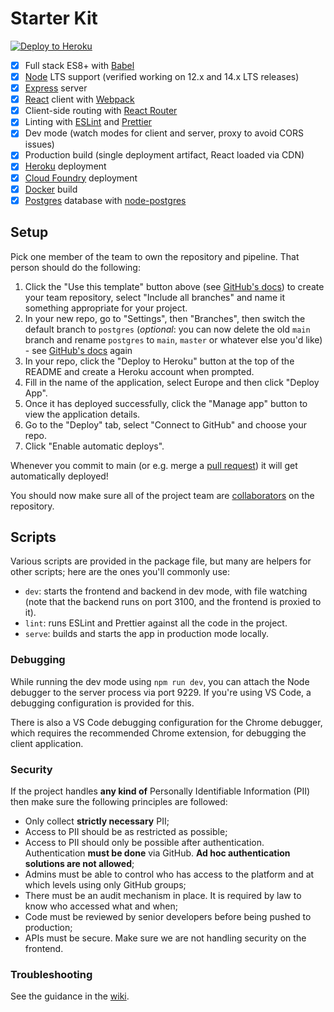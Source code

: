 # Starter Kit

[![Deploy to Heroku](https://www.herokucdn.com/deploy/button.svg)](https://heroku.com/deploy)

 - [x] Full stack ES8+ with [Babel]
 - [x] [Node] LTS support (verified working on 12.x and 14.x LTS releases)
 - [x] [Express] server
 - [x] [React] client with [Webpack]
 - [x] Client-side routing with [React Router]
 - [x] Linting with [ESLint] and [Prettier]
 - [x] Dev mode (watch modes for client and server, proxy to avoid CORS issues)
 - [x] Production build (single deployment artifact, React loaded via CDN)
 - [x] [Heroku] deployment
 - [x] [Cloud Foundry] deployment
 - [x] [Docker] build
 - [x] [Postgres] database with [node-postgres]

## Setup

Pick one member of the team to own the repository and pipeline. That person should do the following:

 1. Click the "Use this template" button above (see [GitHub's docs][1]) to create your team repository, select "Include all branches" and name it something appropriate for your project.
 2. In your new repo, go to "Settings", then "Branches", then switch the default branch to `postgres` (_optional_: you can now delete the old `main` branch and rename `postgres` to `main`, `master` or whatever else you'd like) - see [GitHub's docs][2] again
 3. In your repo, click the "Deploy to Heroku" button at the top of the README and create a Heroku account when prompted.
 4. Fill in the name of the application, select Europe and then click "Deploy App".
 5. Once it has deployed successfully, click the "Manage app" button to view the application details.
 6. Go to the "Deploy" tab, select "Connect to GitHub" and choose your repo.
 7. Click "Enable automatic deploys".

Whenever you commit to main (or e.g. merge a [pull request]) it will get automatically deployed!

You should now make sure all of the project team are [collaborators] on the repository.

## Scripts

Various scripts are provided in the package file, but many are helpers for other scripts; here are the ones you'll
commonly use:

 - `dev`: starts the frontend and backend in dev mode, with file watching (note that the backend runs on port 3100, and
    the frontend is proxied to it).
 - `lint`: runs ESLint and Prettier against all the code in the project.
 - `serve`: builds and starts the app in production mode locally.

### Debugging

While running the dev mode using `npm run dev`, you can attach the Node debugger to the server process via port 9229.
If you're using VS Code, a debugging configuration is provided for this.

There is also a VS Code debugging configuration for the Chrome debugger, which requires the recommended Chrome
extension, for debugging the client application.

### Security

If the project handles **any kind of** Personally Identifiable Information (PII) then make sure the following
principles are followed:

 - Only collect **strictly necessary** PII;
 - Access to PII should be as restricted as possible;
 - Access to PII should only be possible after authentication. Authentication **must be done** via GitHub. **Ad hoc
authentication solutions are not allowed**;
 - Admins must be able to control who has access to the platform and at which levels using only GitHub groups;
 - There must be an audit mechanism in place. It is required by law to know who accessed what and when;
 - Code must be reviewed by senior developers before being pushed to production;
 - APIs must be secure. Make sure we are not handling security on the frontend.

### Troubleshooting

See the guidance in the [wiki].

  [1]: https://docs.github.com/en/free-pro-team@latest/github/creating-cloning-and-archiving-repositories/creating-a-repository-from-a-template#creating-a-repository-from-a-template
  [2]: https://docs.github.com/en/github/administering-a-repository/managing-branches-in-your-repository
  [Babel]: https://babeljs.io/
  [Cloud Foundry]: https://www.cloudfoundry.org/
  [collaborators]: https://help.github.com/en/articles/inviting-collaborators-to-a-personal-repository
  [Docker]: https://www.docker.com
  [ESLint]: https://eslint.org/
  [Express]: https://expressjs.com/
  [Heroku]: https://www.heroku.com/
  [Node]: https://nodejs.org/en/
  [node-postgres]: https://node-postgres.com/
  [Postgres]: https://www.postgresql.org/
  [Prettier]: https://prettier.io/
  [pull request]: https://help.github.com/en/articles/about-pull-requests
  [React]: https://reactjs.org/
  [React Router]: https://reactrouter.com/web
  [Webpack]: https://webpack.js.org/
  [wiki]: https://github.com/textbook/starter-kit/wiki
